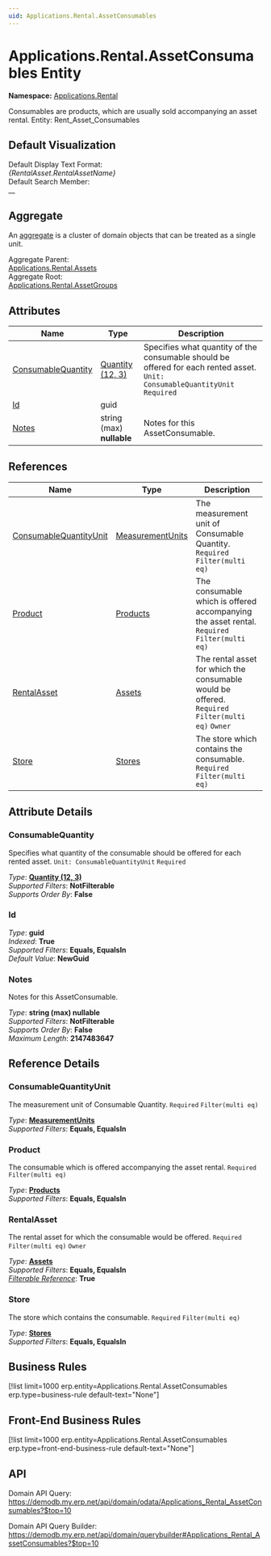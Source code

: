 ```yaml
---
uid: Applications.Rental.AssetConsumables
---
```

# Applications.Rental.AssetConsumables Entity

**Namespace:** [Applications.Rental](Applications.Rental.md)  

Consumables are products, which are usually sold accompanying an asset rental. Entity: Rent_Asset_Consumables

## Default Visualization
Default Display Text Format:  
_{RentalAsset.RentalAssetName}_  
Default Search Member:  
__  

## Aggregate
An [aggregate](https://docs.erp.net/tech/advanced/concepts/aggregates.html) is a cluster of domain objects that can be treated as a single unit.  

Aggregate Parent:  
[Applications.Rental.Assets](Applications.Rental.Assets.md)  
Aggregate Root:  
[Applications.Rental.AssetGroups](Applications.Rental.AssetGroups.md)  

## Attributes

| Name | Type | Description |
| ---- | ---- | --- |
| [ConsumableQuantity](Applications.Rental.AssetConsumables.md#consumablequantity) | [Quantity (12, 3)](../data-types.md#quantity) | Specifies what quantity of the consumable should be offered for each rented asset. `Unit: ConsumableQuantityUnit` `Required` 
| [Id](Applications.Rental.AssetConsumables.md#id) | guid |  
| [Notes](Applications.Rental.AssetConsumables.md#notes) | string (max) __nullable__ | Notes for this AssetConsumable. 

## References

| Name | Type | Description |
| ---- | ---- | --- |
| [ConsumableQuantityUnit](Applications.Rental.AssetConsumables.md#consumablequantityunit) | [MeasurementUnits](General.MeasurementUnits.md) | The measurement unit of Consumable Quantity. `Required` `Filter(multi eq)` |
| [Product](Applications.Rental.AssetConsumables.md#product) | [Products](General.Products.Products.md) | The consumable which is offered accompanying the asset rental. `Required` `Filter(multi eq)` |
| [RentalAsset](Applications.Rental.AssetConsumables.md#rentalasset) | [Assets](Applications.Rental.Assets.md) | The rental asset for which the consumable would be offered. `Required` `Filter(multi eq)` `Owner` |
| [Store](Applications.Rental.AssetConsumables.md#store) | [Stores](Logistics.Inventory.Stores.md) | The store which contains the consumable. `Required` `Filter(multi eq)` |


## Attribute Details

### ConsumableQuantity

Specifies what quantity of the consumable should be offered for each rented asset. `Unit: ConsumableQuantityUnit` `Required`

_Type_: **[Quantity (12, 3)](../data-types.md#quantity)**  
_Supported Filters_: **NotFilterable**  
_Supports Order By_: **False**  

### Id

_Type_: **guid**  
_Indexed_: **True**  
_Supported Filters_: **Equals, EqualsIn**  
_Default Value_: **NewGuid**  

### Notes

Notes for this AssetConsumable.

_Type_: **string (max) __nullable__**  
_Supported Filters_: **NotFilterable**  
_Supports Order By_: **False**  
_Maximum Length_: **2147483647**  


## Reference Details

### ConsumableQuantityUnit

The measurement unit of Consumable Quantity. `Required` `Filter(multi eq)`

_Type_: **[MeasurementUnits](General.MeasurementUnits.md)**  
_Supported Filters_: **Equals, EqualsIn**  

### Product

The consumable which is offered accompanying the asset rental. `Required` `Filter(multi eq)`

_Type_: **[Products](General.Products.Products.md)**  
_Supported Filters_: **Equals, EqualsIn**  

### RentalAsset

The rental asset for which the consumable would be offered. `Required` `Filter(multi eq)` `Owner`

_Type_: **[Assets](Applications.Rental.Assets.md)**  
_Supported Filters_: **Equals, EqualsIn**  
_[Filterable Reference](https://docs.erp.net/dev/domain-api/filterable-references.html)_: **True**  

### Store

The store which contains the consumable. `Required` `Filter(multi eq)`

_Type_: **[Stores](Logistics.Inventory.Stores.md)**  
_Supported Filters_: **Equals, EqualsIn**  



## Business Rules

[!list limit=1000 erp.entity=Applications.Rental.AssetConsumables erp.type=business-rule default-text="None"]

## Front-End Business Rules

[!list limit=1000 erp.entity=Applications.Rental.AssetConsumables erp.type=front-end-business-rule default-text="None"]

## API

Domain API Query:
<https://demodb.my.erp.net/api/domain/odata/Applications_Rental_AssetConsumables?$top=10>

Domain API Query Builder:
<https://demodb.my.erp.net/api/domain/querybuilder#Applications_Rental_AssetConsumables?$top=10>

